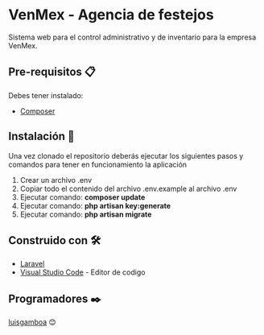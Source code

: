 # VenMex - Agencia de festejos

Sistema web para el control administrativo y de inventario para la empresa VenMex.

## Pre-requisitos 📋

Debes tener instalado: 

* [Composer](https://getcomposer.org/)

## Instalación 🔧

Una vez clonado el repositorio deberás ejecutar los siguientes pasos y comandos para tener en funcionamiento la aplicación 

1. Crear un archivo .env
2. Copiar todo el contenido del archivo .env.example al archivo .env
3. Ejecutar comando: **composer update**
4. Ejecutar comando: **php artisan key:generate**
6. Ejecutar comando: **php artisan migrate**


## Construido con 🛠️


* [Laravel](https://laravel.com/) 
* [Visual Studio Code](https://code.visualstudio.com/) - Editor de codigo


## Programadores ✒️

[luisgamboa](https://github.com/LuisGamboaR) 😊
